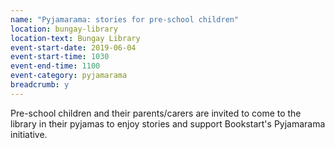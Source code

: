 ```yaml
---
name: "Pyjamarama: stories for pre-school children"
location: bungay-library
location-text: Bungay Library
event-start-date: 2019-06-04
event-start-time: 1030
event-end-time: 1100
event-category: pyjamarama
breadcrumb: y
---
```


Pre-school children and their parents/carers are invited to come to the library in their pyjamas to enjoy stories and support Bookstart's Pyjamarama initiative.
